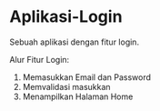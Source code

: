 # Aplikasi-Login
Sebuah aplikasi dengan fitur login.

Alur Fitur Login:
1. Memasukkan Email dan Password
2. Memvalidasi masukkan
3. Menampilkan Halaman Home

